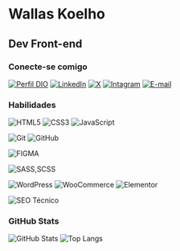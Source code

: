 
# Wallas Koelho


## Dev Front-end

### Conecte-se comigo

[![Perfil DIO](https://img.shields.io/badge/-Meu%20Perfil%20na%20DIO.ME-000?style=for-the-badge)](https://www.dio.me/users/cbw_coelho)
[![LinkedIn](https://img.shields.io/badge/-LinkedIn-000?style=for-the-badge&logo=linkedin&logoColor=30A3DC)](https://www.linkedin.com/in/wallas-koelho/)
[![X](https://img.shields.io/badge/-twitter-000?style=for-the-badge&logo=x&logoColor=fffff)](https://twitter.com/wallaskoelho)
[![Intagram](https://img.shields.io/badge/-Instagram-000?style=for-the-badge&logo=instagram&logoColor=DD2A7B)](https://www.instagram.com/wallaskoelho_dev/)
[![E-mail](https://img.shields.io/badge/-Email-000?style=for-the-badge&logo=gmail&logoColor=E94D5F)](mailto:cbw.coelho@gmail.com)


### Habilidades

![HTML5](https://img.shields.io/badge/HTML5-%23E34F26.svg?style=for-the-badge&logo=html5&logoColor=fff)
![CSS3](https://img.shields.io/badge/CSS3-264de4?style=for-the-badge&logo=css3&logoColor=fff)
![JavaScript](https://img.shields.io/badge/JavaScript-f0db4f?style=for-the-badge&logo=javascript&logoColor=323330
)

![Git](https://img.shields.io/badge/Git-fb503b?style=for-the-badge&logo=git&logoColor=fff)
![GitHub](https://img.shields.io/badge/GitHub-171515?style=for-the-badge&logo=github&logoColor=fff)

![FIGMA](https://img.shields.io/badge/figma-%23F24E1E?style=for-the-badge&logo=figma&logoColor=fff)

![SASS,SCSS](https://img.shields.io/badge/sass/scss-cc6699?style=for-the-badge&logo=sass&logoColor=fff)

![WordPress](https://img.shields.io/badge/WordPress-21759b?style=for-the-badge&logo=WordPress&logoColor=fff)
![WooCommerce](https://img.shields.io/badge/-woocommerce-96588a?style=for-the-badge&logo=woocommerce&logoColor=fff)
![Elementor](https://img.shields.io/badge/Elementor-92003B?style=for-the-badge&logo=elementor&logoColor=fff)

![SEO Técnico](https://img.shields.io/badge/seo%20tecnico-000?style=for-the-badge&logo=google&logoColor=FF7F00)

### GitHub Stats

![GitHub Stats](https://github-readme-stats.vercel.app/api?username=wallaskoelho&theme=transparent&bg_color=000&border_color=30A3DC&show_icons=true&icon_color=30A3DC&title_color=E94D5F&text_color=FFF)
![Top Langs](https://github-readme-stats-git-masterrstaa-rickstaa.vercel.app/api/top-langs/?username=wallaskoelho&layout=compact&bg_color=000&border_color=30A3DC&title_color=E94D5F&text_color=FFF)

